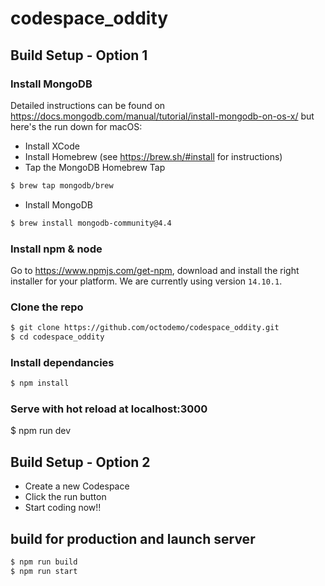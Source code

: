 # codespace_oddity

## Build Setup - Option 1

### Install MongoDB
Detailed instructions can be found on https://docs.mongodb.com/manual/tutorial/install-mongodb-on-os-x/ but here's the run down for macOS: 
- Install XCode 
- Install Homebrew (see https://brew.sh/#install for instructions)
- Tap the MongoDB Homebrew Tap
```bash
$ brew tap mongodb/brew
```
- Install MongoDB
```bash
$ brew install mongodb-community@4.4
```

### Install npm & node
Go to https://www.npmjs.com/get-npm, download and install the right installer for your platform. We are currently using version `14.10.1`.


### Clone the repo

```bash
$ git clone https://github.com/octodemo/codespace_oddity.git
$ cd codespace_oddity
```
### Install dependancies 

```bash
$ npm install
```

### Serve with hot reload at localhost:3000
$ npm run dev

## Build Setup - Option 2
- Create a new Codespace
- Click the run button
- Start coding now!!

## build for production and launch server
```bash
$ npm run build
$ npm run start
```